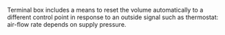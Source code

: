 Terminal box includes a means to reset the volume automatically to a different control point in response to an outside signal such as thermostat: air-flow rate depends on supply pressure.